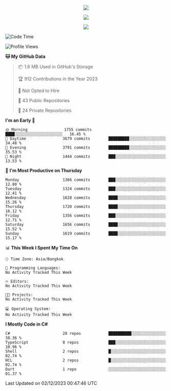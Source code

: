 <p align="center">
  <a href="say-hi.gif"> 
    <img align="center" src="say-hi.gif"/>
  </a>
</p>
<p align="center">
  <a href="https://github.com/htthinh1999">
    <img align="center" src="https://github-readme-stats-kappa-pink.vercel.app/api?username=htthinh1999&show_icons=true&count_private=true&theme=dracula"/>
  </a>
</p>
<p align="center">
  <a href="https://github.com/htthinh1999">
    <img src="https://github-readme-stats-kappa-pink.vercel.app/api/top-langs/?username=htthinh1999&layout=compact&langs_count=6&count_private=true&hide=tsql,hlsl,glsl,shaderlab&theme=dracula"/>
  </a>
</p>

<!--START_SECTION:waka-->
![Code Time](http://img.shields.io/badge/Code%20Time-0%20secs-blue)

![Profile Views](http://img.shields.io/badge/Profile%20Views-0-blue)

**🐱 My GitHub Data** 

> 📦 1.6 MB Used in GitHub's Storage 
 > 
> 🏆 912 Contributions in the Year 2023
 > 
> 🚫 Not Opted to Hire
 > 
> 📜 43 Public Repositories 
 > 
> 🔑 24 Private Repositories 
 > 
**I'm an Early 🐤** 

```text
🌞 Morning                1755 commits        ████░░░░░░░░░░░░░░░░░░░░░   16.45 % 
🌆 Daytime                3679 commits        █████████░░░░░░░░░░░░░░░░   34.48 % 
🌃 Evening                3791 commits        █████████░░░░░░░░░░░░░░░░   35.53 % 
🌙 Night                  1444 commits        ███░░░░░░░░░░░░░░░░░░░░░░   13.53 % 
```
📅 **I'm Most Productive on Thursday** 

```text
Monday                   1366 commits        ███░░░░░░░░░░░░░░░░░░░░░░   12.80 % 
Tuesday                  1324 commits        ███░░░░░░░░░░░░░░░░░░░░░░   12.41 % 
Wednesday                1628 commits        ████░░░░░░░░░░░░░░░░░░░░░   15.26 % 
Thursday                 1720 commits        ████░░░░░░░░░░░░░░░░░░░░░   16.12 % 
Friday                   1356 commits        ███░░░░░░░░░░░░░░░░░░░░░░   12.71 % 
Saturday                 1656 commits        ████░░░░░░░░░░░░░░░░░░░░░   15.52 % 
Sunday                   1619 commits        ████░░░░░░░░░░░░░░░░░░░░░   15.17 % 
```


📊 **This Week I Spent My Time On** 

```text
🕑︎ Time Zone: Asia/Bangkok

💬 Programming Languages: 
No Activity Tracked This Week

🔥 Editors: 
No Activity Tracked This Week

🐱‍💻 Projects: 
No Activity Tracked This Week

💻 Operating System: 
No Activity Tracked This Week
```

**I Mostly Code in C#** 

```text
C#                       28 repos            ██████████░░░░░░░░░░░░░░░   38.36 % 
TypeScript               8 repos             ███░░░░░░░░░░░░░░░░░░░░░░   10.96 % 
Shell                    2 repos             █░░░░░░░░░░░░░░░░░░░░░░░░   02.74 % 
HCL                      2 repos             █░░░░░░░░░░░░░░░░░░░░░░░░   02.74 % 
Dart                     1 repo              ░░░░░░░░░░░░░░░░░░░░░░░░░   01.37 % 
```




 Last Updated on 02/12/2023 00:47:46 UTC
<!--END_SECTION:waka-->
